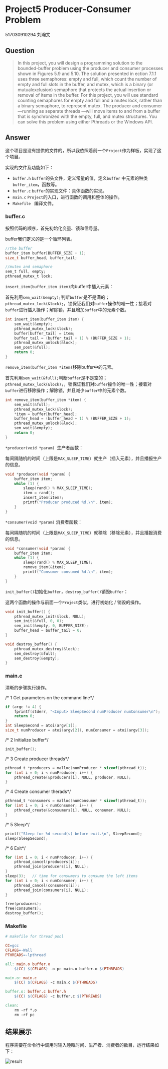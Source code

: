 # Project5 Producer-Consumer Problem

517030910294 刘瀚文

## Question

> In this project, you will design a programming solution to the bounded-buffer problem using the producer and consumer processes shown in Figures 5.9 and 5.10. The solution presented in ection 7.1.1 uses three semaphores: empty and full, which count the number of empty and full slots in the buffer, and mutex, which is a binary (or mutualexclusion) semaphore that protects the actual insertion or removal of items in the buffer. For this project, you will use standard counting semaphores for empty and full and a mutex lock, rather than a binary semaphore, to represent mutex. The producer and consumer—running as separate threads —will move items to and from a buffer that is synchronized with the empty, full, and mutex structures. You can solve this problem using either Pthreads or the Windows API.

## Answer

这个项目是没有提供的文件的，所以我依照着前一个`Project`作为样板，实现了这个项目。

实现的文件及功能如下：

- `buffer.h` `buffer`的头文件，定义常量的值，定义`buffer` 中元素的种类 `buffer_item`，函数等。
- `buffer.c` `buffer`的实现文件：具体函数的实现。
- `main.c` `Project`的入口，进行函数的调用和整体的操作。
- `Makefile ` 编译文件。

### buffer.c

按照代码的顺序，首先初始化变量、锁和信号量。

buffer我们定义的是一个循环列表。

```c
//the buffer
buffer_item buffer[BUFFER_SIZE + 1];
size_t buffer_head, buffer_tail;

//mutex and semaphore
sem_t full, empty;
pthread_mutex_t lock;
```

`insert_item(buffer_item item)`向buffer中插入元素：

首先利用`sem_wait(&empty);`判断`buffer`是不是满的；`pthread_mutex_lock(&lock);`，锁保证我们对`buffer`操作的唯一性；接着对`buffer`进行插入操作；解除锁，并且增加`buffer`中的元素个数。

```c
int insert_item(buffer_item item) {
    sem_wait(&empty);
    pthread_mutex_lock(&lock);
    buffer[buffer_tail] = item;
    buffer_tail = (buffer_tail + 1) % (BUFFER_SIZE + 1);
    pthread_mutex_unlock(&lock);
    sem_post(&full);
    return 0;
}
```

`remove_item(buffer_item *item)`移除buffer中的元素。

首先利用`sem_wait(&full);`判断`buffer`是不是空的；`pthread_mutex_lock(&lock);`，锁保证我们对`buffer`操作的唯一性；接着对`buffer`进行移除操作；解除锁，并且减少`buffer`中的元素个数。

```c
int remove_item(buffer_item *item) {
    sem_wait(&full);
    pthread_mutex_lock(&lock);
    *item = buffer[buffer_head];
    buffer_head = (buffer_head + 1) % (BUFFER_SIZE + 1);
    pthread_mutex_unlock(&lock);
    sem_wait(&empty);
    return 0;
}
```

`*producer(void *param) `生产者函数：

每间隔随机的时间（上限是`MAX_SLEEP_TIME`）就生产（插入元素），并且播报生产的信息。

```c
void *producer(void *param) {
    buffer_item item;
    while (1) {
        sleep(rand() % MAX_SLEEP_TIME);
        item = rand();
        insert_item(item);
        printf("Producer produced %d.\n", item);
    }
}
```

`*consumer(void *param)` 消费者函数：

每间隔随机的时间（上限是`MAX_SLEEP_TIME`）就移除（移除元素），并且播报消费的信息。

```c
void *consumer(void *param) {
    buffer_item item;
    while (1) {
        sleep(rand() % MAX_SLEEP_TIME);
        remove_item(&item);
        printf("Consumer consumed %d.\n", item);
    }
}
```

`init_buffer()`初始化`buffer`，`destroy_buffer()`销毁`buffer`：

这两个函数的操作与前面一个`Project`类似，进行初始化 / 销毁的操作。

```c
void init_buffer() {
    pthread_mutex_init(&lock, NULL);
    sem_init(&full, 0, 0);
    sem_init(&empty, 0, BUFFER_SIZE);
    buffer_head = buffer_tail = 0;
}

void destroy_buffer() {
    pthread_mutex_destroy(&lock);
    sem_destroy(&full);
    sem_destroy(&empty);
}
```

### main.c

清晰的步骤执行操作。

/* 1 Get parameters on the command line*/

```c
if (argc != 4) {
    fprintf(stderr, "<Input> SleepSecond numProducer numConsumer\n");
    return 0;
}
int SleepSecond = atoi(argv[1]);
size_t numProducer = atoi(argv[2]), numConsumer = atoi(argv[3]);
```

/* 2 Initialize buffer*/

```c
init_buffer();
```

/* 3 Create producer threads*/

```c
pthread_t *producers = malloc(numProducer * sizeof(pthread_t));
for (int i = 0; i < numProducer; i++) {
    pthread_create(&producers[i], NULL, producer, NULL);
}
```

/* 4 Create consumer therads*/

```c
pthread_t *consumers = malloc(numConsumer * sizeof(pthread_t));
for (int i = 0; i < numConsumer; i++) {
    pthread_create(&consumers[i], NULL, consumer, NULL);
}
```

/* 5 Sleep*/

```c
printf("Sleep for %d second(s) before exit.\n", SleepSecond);
sleep(SleepSecond);
```

/* 6 Exit*/

```c
for (int i = 0; i < numProducer; i++) {
    pthread_cancel(producers[i]);
    pthread_join(producers[i], NULL);
}
sleep(3);   // time for consumers to consume the left items
for (int i = 0; i < numConsumer; i++) {
    pthread_cancel(consumers[i]);
    pthread_join(consumers[i], NULL);
}

free(producers);
free(consumers);
destroy_buffer();
```

### Makefile

```makefile
# makefile for thread pool

CC=gcc
CFLAGS=-Wall
PTHREADS=-lpthread

all: main.o buffer.o
	$(CC) $(CFLAGS) -o pc main.o buffer.o $(PTHREADS)

main.o: main.c
	$(CC) $(CFLAGS) -c main.c $(PTHREADS)

buffer.o: buffer.c buffer.h
	$(CC) $(CFLAGS) -c buffer.c $(PTHREADS)

clean:
	rm -rf *.o
	rm -rf pc
```



## 结果展示

程序需要在命令行中调用时输入睡眠时间、生产者、消费者的数目，运行结果如下：

![result]( https://s3.ap-east-1.amazonaws.com/stark99.com/blog-image/project5.png )



